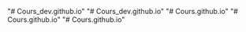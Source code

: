 "# Cours_dev.github.io" 
"# Cours_dev.github.io" 
"# Cours.github.io" 
"# Cours.github.io" 
"# Cours.github.io" 
